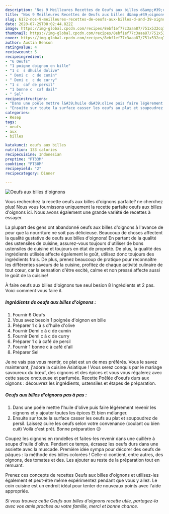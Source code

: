 ```yaml
---
description: "Nos 9 Meilleures Recettes de Oeufs aux billes d&amp;#39;oignons"
title: "Nos 9 Meilleures Recettes de Oeufs aux billes d&amp;#39;oignons"
slug: 6172-nos-9-meilleures-recettes-de-oeufs-aux-billes-d-and-39-oignons
date: 2020-07-29T08:02:44.822Z
image: https://img-global.cpcdn.com/recipes/8ebf1ef77c3aaa87/751x532cq70/oeufs-aux-billes-doignons-photo-principale-de-la-recette.jpg
thumbnail: https://img-global.cpcdn.com/recipes/8ebf1ef77c3aaa87/751x532cq70/oeufs-aux-billes-doignons-photo-principale-de-la-recette.jpg
cover: https://img-global.cpcdn.com/recipes/8ebf1ef77c3aaa87/751x532cq70/oeufs-aux-billes-doignons-photo-principale-de-la-recette.jpg
author: Austin Benson
ratingvalue: 4
reviewcount: 5
recipeingredient:
- "6 Oeufs"
- "1 poigne doignon en bille"
- "1 c  s dhuile dolive"
- " Demi c  c de cumin"
- " Demi c  c de curry"
- "1 c  caf de persil"
- "1 bonne c  caf dail"
- " Sel"
recipeinstructions:
- "Dans une poêle mettre l&#39;huile d&#39;olive puis faire légèrement revenir les oignons et y ajouter toutes les épices Et bien mélanger."
- "Ensuite sur toute la surface casser les oeufs au plat et soupoudrez de persil. Laissez cuire les oeufs selon votre convenance (coulant ou bien cuit) Voilà c&#39;est prêt. Bonne préparation 😉"
categories:
- Resep
tags:
- oeufs
- aux
- billes

katakunci: oeufs aux billes 
nutrition: 133 calories
recipecuisine: Indonesian
preptime: "PT33M"
cooktime: "PT30M"
recipeyield: "2"
recipecategory: Dinner

---
```



![Oeufs aux billes d&#39;oignons](https://img-global.cpcdn.com/recipes/8ebf1ef77c3aaa87/751x532cq70/oeufs-aux-billes-doignons-photo-principale-de-la-recette.jpg)

Vous recherchez la recette oeufs aux billes d&#39;oignons parfaite? ne cherchez plus! Nous vous fournissons uniquement la recette parfaite oeufs aux billes d&#39;oignons ici. Nous avons également une grande variété de recettes à essayer.

La plupart des gens ont abandonné oeufs aux billes d&#39;oignons à l'avance de peur que la nourriture ne soit pas délicieuse. Beaucoup de choses affectent la qualité gustative de oeufs aux billes d&#39;oignons! En partant de la qualité des ustensiles de cuisine, assurez-vous toujours d'utiliser de bons ustensiles de cuisine et toujours en état de propreté. De plus, la qualité des ingrédients utilisés affecte également le goût, utilisez donc toujours des ingrédients frais. De plus, prenez beaucoup de pratique pour reconnaître les différentes saveurs de la cuisine, profitez de chaque activité culinaire de tout cœur, car la sensation d'être excité, calme et non pressé affecte aussi le goût de la cuisine!

<!--inarticleads1-->

À faire oeufs aux billes d&#39;oignons tue seul besion 8 Ingrédients et 2 pas. Voici comment vous faire il.

##### Ingrédients de oeufs aux billes d&#39;oignons :

1. Fournir 6 Oeufs
1. Vous avez besoin 1 poignée d&#39;oignon en bille
1. Préparer 1 c à s d&#39;huile d&#39;olive
1. Fournir  Demi c à c de cumin
1. Fournir  Demi c à c de curry
1. Préparer 1 c à café de persil
1. Fournir 1 bonne c à café d&#39;ail
1. Préparer  Sel


Je ne vais pas vous mentir, ce plat est un de mes préférés. Vous le savez maintenant, j&#39;adore la cuisine Asiatique ! Vous serez conquis par le mariage savoureux du bœuf, des oignons et des épices et vous vous régalerez avec cette sauce onctueuse et parfumée. Recette Poêlée d&#39;oeufs durs aux oignons : découvrez les ingrédients, ustensiles et étapes de préparation. 

<!--inarticleads2-->

##### Oeufs aux billes d&#39;oignons pas à pas :

1. Dans une poêle mettre l&#39;huile d&#39;olive puis faire légèrement revenir les oignons et y ajouter toutes les épices Et bien mélanger.
1. Ensuite sur toute la surface casser les oeufs au plat et soupoudrez de persil. Laissez cuire les oeufs selon votre convenance (coulant ou bien cuit) Voilà c&#39;est prêt. Bonne préparation 😉


Coupez les oignons en rondelles et faites-les revenir dans une cuillère à soupe d&#39;huile d&#39;olive. Pendant ce temps, écrasez les oeufs durs dans une assiette avec la muscade. Première idée sympa pour décorer des oeufs de pâques : la méthode des billes colorées ! Celle-ci contient, entre autres, des oignons, des tomates et des. Les ajouter au reste de la préparation tout en remuant. 

<!--inarticleads1-->

<p>
Prenez ces concepts de recettes Oeufs aux billes d&#39;oignons et utilisez-les également et peut-être même expérimentez pendant que vous y allez. Le coin cuisine est un endroit idéal pour tenter de nouveaux points avec l'aide appropriée.
</p>

<p>
<i>Si vous trouvez cette Oeufs aux billes d&#39;oignons recette utile, partagez-la avec vos amis proches ou votre famille, merci et bonne chance.</i>
</p>
